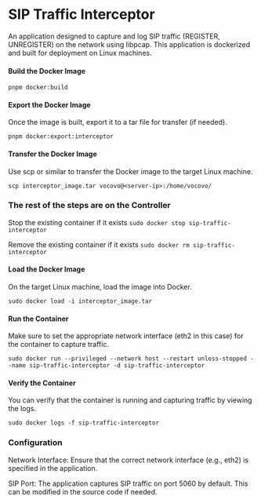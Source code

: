 # SIP Traffic Interceptor
An application designed to capture and log SIP traffic (REGISTER, UNREGISTER) on the network using libpcap. This application is dockerized and built for deployment on Linux machines.
#### Build the Docker Image
```pnpm docker:build```

#### Export the Docker Image
Once the image is built, export it to a tar file for transfer (if needed).

```pnpm docker:export:interceptor```

#### Transfer the Docker Image
Use scp or similar to transfer the Docker image to the target Linux machine.

```scp interceptor_image.tar vocovo@<server-ip>:/home/vocovo/```

### The rest of the steps are on the Controller

Stop the existing container if it exists
```sudo docker stop sip-traffic-interceptor```

Remove the existing container if it exists
```sudo docker rm sip-traffic-interceptor```

#### Load the Docker Image
On the target Linux machine, load the image into Docker.

```sudo docker load -i interceptor_image.tar```

#### Run the Container
Make sure to set the appropriate network interface (eth2 in this case) for the container to capture traffic.

```sudo docker run --privileged --network host --restart unless-stopped --name sip-traffic-interceptor -d sip-traffic-interceptor```

#### Verify the Container
You can verify that the container is running and capturing traffic by viewing the logs.

```sudo docker logs -f sip-traffic-interceptor```

### Configuration
Network Interface: Ensure that the correct network interface (e.g., eth2) is specified in the application.

SIP Port: The application captures SIP traffic on port 5060 by default. This can be modified in the source code if needed.
